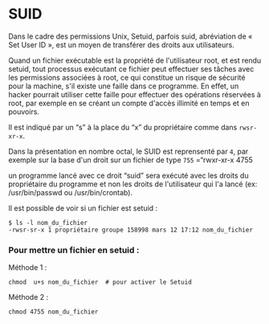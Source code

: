 # SUID
Dans le cadre des permissions Unix, Setuid, parfois suid, abréviation de « Set User ID », est un moyen de transférer 
des droits aux utilisateurs.

Quand un fichier exécutable est la propriété de l'utilisateur root, et est rendu setuid, tout processus exécutant ce 
fichier peut effectuer ses tâches avec les permissions associées à root, ce qui constitue un risque de sécurité pour la 
machine, s'il existe une faille dans ce programme. En effet, un hacker pourrait utiliser cette faille pour effectuer 
des opérations réservées à root, par exemple en se créant un compte d'accès illimité en temps et en pouvoirs.


Il est indiqué par un “s” à la place du “x” du propriétaire comme dans ``rwsr-xr-x``.

Dans la présentation en nombre octal, le SUID est reprensenté par ``4``, par exemple sur la base 
d'un droit sur un fichier de type ``755`` =“rwxr-xr-x 4755

un programme lancé avec ce droit “suid” sera exécuté avec les droits du propriétaire du programme et non les droits de 
l'utilisateur qui l'a lancé (ex: /usr/bin/passwd ou /usr/bin/crontab).


Il est possible de voir si un fichier est setuid :
```
$ ls -l nom_du_fichier
-rwsr-sr-x 1 propriétaire groupe 158998 mars 12 17:12 nom_du_fichier
```

### Pour mettre un fichier en setuid :

Méthode 1 :

``chmod  u+s nom_du_fichier  # pour activer le Setuid``

Méthode 2 :

``chmod 4755 nom_du_fichier``